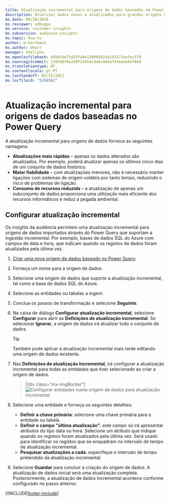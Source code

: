 ```yaml
---
title: Atualização incremental para origens de dados baseados em Power Query
description: Atualizar dados novos e atualizados para grandes origens de dados baseadas no Power Query.
ms.date: 09/28/2020
ms.reviewer: adkuppa
ms.service: customer-insights
ms.subservice: audience-insights
ms.topic: how-to
author: m-hartmann
ms.author: mhart
manager: shellyha
ms.openlocfilehash: d4b01be75d25fa0e120904924a193171eefec579
ms.sourcegitcommit: 139548f8a2d0f24d54c4a6c404a743eeeb8ef8e0
ms.translationtype: HT
ms.contentlocale: pt-PT
ms.lasthandoff: 02/15/2021
ms.locfileid: "5268562"
---
```

# <a name="incremental-refresh-for-data-sources-based-on-power-query"></a>Atualização incremental para origens de dados baseadas no Power Query

A atualização incremental para origens de dados fornece as seguintes vantagens:

- **Atualizações mais rápidas** – apenas os dados alterados são atualizados. Por exemplo, poderá atualizar apenas os últimos cinco dias de um conjunto de dados histórico.
- **Maior fiabilidade** – com atualizações menores, não é necessário manter ligações com sistemas de origem voláteis por tanto tempo, reduzindo o risco de problemas de ligação.
- **Consumo de recursos reduzida** – a atualização de apenas um subconjunto de dados proporciona uma utilização mais eficiente dos recursos informáticos e reduz a pegada ambiental.

## <a name="configure-incremental-refresh"></a>Configurar atualização incremental

Os insights da audiência permitem uma atualização incremental para origens de dados importados através do Power Query que suportam a ingestão incremental. Por exemplo, bases de dados SQL do Azure com campos de data e hora, que indicam quando os registos de dados foram atualizados pela última vez.

1. [Criar uma nova origem de dados baseado no Power Query](connect-power-query.md).

1. Forneça um nome para a origem de dados.

1. Selecione uma origem de dados que suporte a atualização incremental, tal como a base de dados SQL do Azure.

1. Selecione as entidades ou tabelas a ingerir.

1. Conclua os passos de transformação e selecione **Seguinte**.

1. Na caixa de diálogo **Configurar atualização incremental**, selecione **Configurar** para abrir as **Definições de atualização incremental**. Se selecionar **Ignorar**, a origem de dados irá atualizar todo o conjunto de dados.
   > [!TIP]
   > Também pode aplicar a atualização incremental mais tarde editando uma origem de dados existente.

1. Nas **Definições de atualização incremental**, irá configurar a atualização incremental para todas as entidades que tiver selecionado ao criar a origem de dados.

   > [!div class="mx-imgBorder"]
   > ![Configurar entidades numa origem de dados para atualização incremental](media/incremental-refresh-settings.png "Configurar entidades numa origem de dados para atualização incremental")

1. Selecione uma entidade e forneça os seguintes detalhes:

   - **Definir a chave primária**: selecione uma chave primária para a entidade ou tabela.
   - **Definir o campo "última atualização"**: este campo só irá apresentar atributos do tipo data ou hora. Selecione um atributo que indique quando os registos foram atualizados pela última vez. Será usado para identificar os registos que se enquadram no intervalo de tempo de atualização incremental.
   - **Pesquisar atualizações a cada**: especifique o intervalo de tempo pretendido da atualização incremental.

1. Selecione **Guardar** para concluir a criação do origem de dados. A atualização de dados inicial será uma atualização completa. Posteriormente, a atualização de dados incremental acontece conforme configurado no passo anterior.


[!INCLUDE[footer-include](../includes/footer-banner.md)]